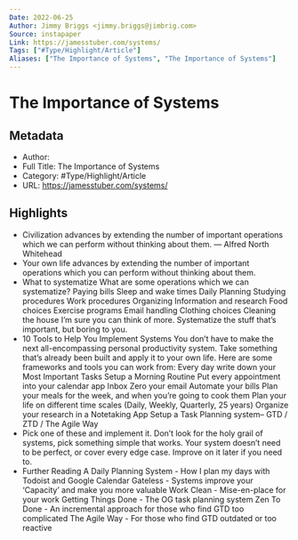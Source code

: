 ```yaml
---
Date: 2022-06-25
Author: Jimmy Briggs <jimmy.briggs@jimbrig.com>
Source: instapaper
Link: https://jamesstuber.com/systems/
Tags: ["#Type/Highlight/Article"]
Aliases: ["The Importance of Systems", "The Importance of Systems"]
---
```

# The Importance of Systems

## Metadata
- Author: 
- Full Title: The Importance of Systems
- Category: #Type/Highlight/Article
- URL: https://jamesstuber.com/systems/

## Highlights
- Civilization advances by extending the number of important operations which we can perform without thinking about them. — Alfred North Whitehead
- Your own life advances by extending the number of important operations which you can perform without thinking about them.
- What to systematize
  What are some operations which we can systematize?
  Paying bills
  Sleep and wake times
  Daily Planning
  Studying procedures
  Work procedures
  Organizing Information and research
  Food choices
  Exercise programs
  Email handling
  Clothing choices
  Cleaning the house
  I’m sure you can think of more.
  Systematize the stuff that’s important, but boring to you.
- 10 Tools to Help You Implement Systems
  You don’t have to make the next all-encompassing personal productivity system. Take something that’s already been built and apply it to your own life.
  Here are some frameworks and tools you can work from:
  Every day write down your Most Important Tasks
  Setup a Morning Routine
  Put every appointment into your calendar app
  Inbox Zero your email
  Automate your bills
  Plan your meals for the week, and when you’re going to cook them
  Plan your life on different time scales (Daily, Weekly, Quarterly, 25 years)
  Organize your research in a Notetaking App
  Setup a Task Planning system– GTD / ZTD / The Agile Way
- Pick one of these and implement it. Don’t look for the holy grail of systems, pick something simple that works. Your system doesn’t need to be perfect, or cover every edge case. Improve on it later if you need to.
- Further Reading
  A Daily Planning System - How I plan my days with Todoist and Google Calendar
  Gateless - Systems improve your ‘Capacity’ and make you more valuable
  Work Clean - Mise-en-place for your work
  Getting Things Done - The OG task planning system
  Zen To Done - An incremental approach for those who find GTD too complicated
  The Agile Way - For those who find GTD outdated or too reactive
